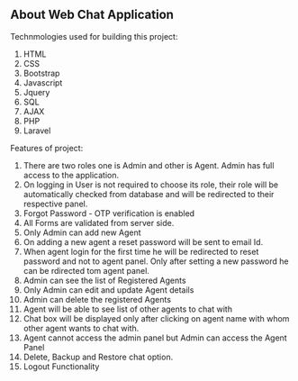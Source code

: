 ## About Web Chat Application

Technmologies used for building this project: 
1. HTML
2. CSS
3. Bootstrap
4. Javascript
5. Jquery
6. SQL
7. AJAX
8. PHP
9. Laravel

Features of project:

1. There are two roles one is Admin and other is Agent. Admin has full access to the application.
1. On logging in User is not required to choose its role, their role will be automatically       checked from database and will be redirected to their respective panel.
2. Forgot Password - OTP verification is enabled
3. All Forms are validated from server side.
4. Only Admin can add new Agent
5. On adding a new agent a reset password will be sent to email Id.
6. When agent login for the first time he will be redirected to reset password and not to agent panel. Only after setting a new password he can be rdirected tom agent panel.
7. Admin can see the list of Registered Agents
8. Only Admin can edit and update Agent details
9. Admin can delete the registered Agents
10. Agent will be able to see list of other agents to chat with
11. Chat box will be displayed only after clicking on agent name with whom other agent wants to chat with.
12. Agent cannot access the admin panel but Admin can access the Agent Panel
13. Delete, Backup and Restore chat option.
14. Logout Functionality